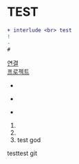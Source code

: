 # TEST

```diff
+ interlude <br> test
!
-
#
```

[연결](test.c)<br>
[프로젝트](https://github.com/TOR-s/LOS)


+
*
-

1.
2.
3. test god


testtest git
